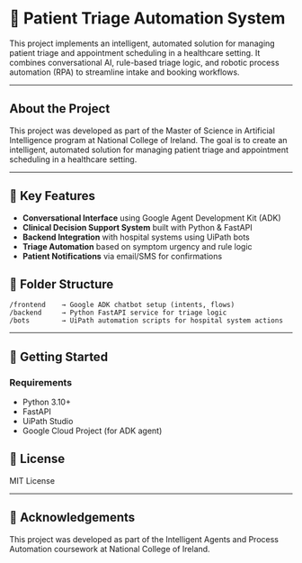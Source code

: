 # 🏥 Patient Triage Automation System

This project implements an intelligent, automated solution for managing patient triage and appointment scheduling in a healthcare setting. It combines conversational AI, rule-based triage logic, and robotic process automation (RPA) to streamline intake and booking workflows.

---

## About the Project
This project was developed as part of the Master of Science in Artificial Intelligence program at National College of Ireland. The goal is to create an intelligent, automated solution for managing patient triage and appointment scheduling in a healthcare setting.

---
## 📌 Key Features

- **Conversational Interface** using Google Agent Development Kit (ADK)
- **Clinical Decision Support System** built with Python & FastAPI
- **Backend Integration** with hospital systems using UiPath bots
- **Triage Automation** based on symptom urgency and rule logic
- **Patient Notifications** via email/SMS for confirmations


## 📁 Folder Structure

```
/frontend    → Google ADK chatbot setup (intents, flows)
/backend     → Python FastAPI service for triage logic
/bots        → UiPath automation scripts for hospital system actions
```

---

## 🚀 Getting Started

### Requirements
- Python 3.10+
- FastAPI
- UiPath Studio
- Google Cloud Project (for ADK agent)

## 📄 License
MIT License

---

## 🙌 Acknowledgements
This project was developed as part of the Intelligent Agents and Process Automation coursework at National College of Ireland.
